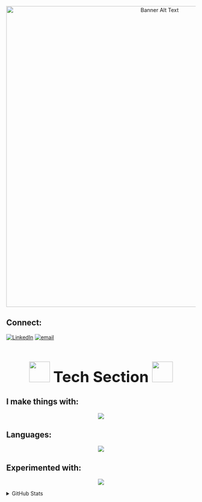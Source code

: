 <p align="center">
  <img src="https://github-production-user-asset-6210df.s3.amazonaws.com/74038190/242390524-0c7eb6ed-663b-4ce4-bfbd-18239a38ba1b.gif?X-Amz-Algorithm=AWS4-HMAC-SHA256&X-Amz-Credential=AKIAVCODYLSA53PQK4ZA%2F20250826%2Fus-east-1%2Fs3%2Faws4_request&X-Amz-Date=20250826T080449Z&X-Amz-Expires=300&X-Amz-Signature=21da6cf8bdee3753cf3778995a7e58d4f063f0cf13b07f7d579265633843c28a&X-Amz-SignedHeaders=host" alt="Banner Alt Text" width="800px">
</p>

## Connect:
[![LinkedIn](https://skillicons.dev/icons?i=linkedin)](https://www.linkedin.com/in/mohammed-atif-113b95353/)
[![email](https://skillicons.dev/icons?i=gmail)](mailto:mohdatif.contact@gmail.com)


 
<h1 align="center" style="font-size: 40px;">
  <img src="https://user-images.githubusercontent.com/74038190/212284087-bbe7e430-757e-4901-90bf-4cd2ce3e1852.gif" height="55">
  Tech Section
  <img src="https://user-images.githubusercontent.com/74038190/212284087-bbe7e430-757e-4901-90bf-4cd2ce3e1852.gif" height="55">
</h1>


## I make things with: 

<p align="center">
  <a href="https://skillicons.dev">
    <img src="https://skillicons.dev/icons?i=git,js,react,html,css,figma" />
  </a>
</p>


## Languages: 

<p align="center">
  <a href="https://skillicons.dev">
    <img src="https://skillicons.dev/icons?i=python,c,cpp" />
  </a>
</p>


## Experimented with: 

<p align="center">
  <a href="https://skillicons.dev">
    <img src="https://skillicons.dev/icons?i=puppet,ruby,blender" />
  </a>
</p>


<details>
  <summary>GitHub Stats</summary>
  </br>

![](https://github-readme-stats.vercel.app/api?username=atif09&theme=blue_navy&hide_border=false&include_all_commits=false&count_private=false)<br/>
![](https://nirzak-streak-stats.vercel.app/?user=atif09&theme=blue_navy&hide_border=false)<br/>
![](https://github-readme-stats.vercel.app/api/top-langs/?username=atif09&theme=blue_navy&hide_border=false&include_all_commits=false&count_private=false&layout=compact)
</details>



